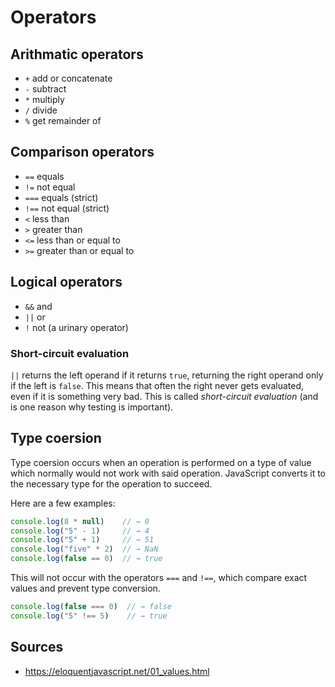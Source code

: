 Operators
=========

Arithmatic operators
--------------------

- `+` add or concatenate
- `-` subtract
- `*` multiply
- `/` divide
- `%` get remainder of

Comparison operators
--------------------

- `==` equals
- `!=` not equal
- `===` equals (strict)
- `!==` not equal (strict)
- `<` less than
- `>` greater than
- `<=` less than or equal to
- `>=` greater than or equal to

Logical operators
-----------------

- `&&` and
- `||` or
- `!` not (a urinary operator)

### Short-circuit evaluation

`||` returns the left operand if it returns `true`, returning the right operand only if the left is `false`. This means that often the right never gets evaluated, even if it is something very bad. This is called *short-circuit evaluation* (and is one reason why testing is important).

Type coersion
-------------

Type coersion occurs when an operation is performed on a type of value which normally would not work with said operation. JavaScript converts it to the necessary type for the operation to succeed.

Here are a few examples:

```javascript
console.log(8 * null)    // → 0
console.log("5" - 1)     // → 4
console.log("5" + 1)     // → 51
console.log("five" * 2)  // → NaN
console.log(false == 0)  // → true
```

This will not occur with the operators `===` and `!==`, which compare exact values and prevent type conversion.

```javascript
console.log(false === 0)  // → false
console.log("5" !== 5)    // → true
```

Sources
-------

- https://eloquentjavascript.net/01_values.html

